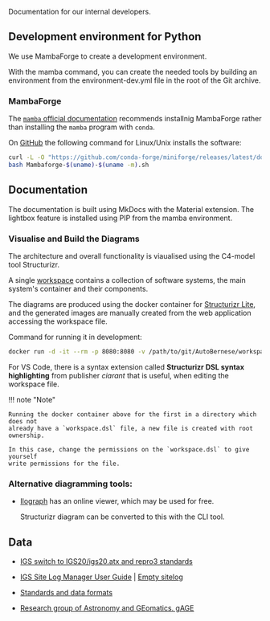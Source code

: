 
Documentation for our internal developers.

## Development environment for Python

We use MambaForge to create a development environment.

With the mamba command, you can create the needed tools by building an
environment from the environment-dev.yml file in the root of the Git archive.

### MambaForge

The [`mamba` official documentation][MAMBA-INSTALLATION] recommends installnig
MambaForge rather than installing the `mamba` program with `conda`.

On [GitHub][MAMBA-INSTALLER] the following command for Linux/Unix installs the
software:

[MAMBA-INSTALLATION]: https://mamba.readthedocs.io/en/latest/installation.html
[MAMBA-INSTALLER]: https://github.com/conda-forge/miniforge#mambaforge

```sh
curl -L -O "https://github.com/conda-forge/miniforge/releases/latest/download/Mambaforge-$(uname)-$(uname -m).sh"
bash Mambaforge-$(uname)-$(uname -m).sh
```


## Documentation

The documentation is built using MkDocs with the Material extension. The
lightbox feature is installed using PIP from the mamba environment.

### Visualise and Build the Diagrams

The architecture and overall functionality is viaualised using the C4-model tool
Structurizr.

A single [workspace][STRUCTURIZR-WORKSPACE-DSL] contains a collection of
software systems, the main system's container and their components.

[STRUCTURIZR-WORKSPACE-DSL]:
    https://github.com/sdfidk/autobernese/workspace/structurizr/workspace.dsl

The diagrams are produced using the docker container for [Structurizr
Lite][STRUCTURIZR-LITE], and the generated images are manually created from the
web application accessing the workspace file.

[STRUCTURIZR-LITE]: https://structurizr.com/help/lite

Command for running it in development:

```sh
docker run -d -it --rm -p 8080:8080 -v /path/to/git/AutoBernese/workspace/structurizr:/usr/local/structurizr structurizr/lite
```

For VS Code, there is a syntax extension called **Structurizr DSL syntax
highlighting** from publisher *ciarant* that is useful, when editing the
workspace file.

!!! note "Note"

    Running the docker container above for the first in a directory which does not
    already have a `workspace.dsl` file, a new file is created with root ownership.

    In this case, change the permissions on the `workspace.dsl` to give yourself
    write permissions for the file.

### Alternative diagramming tools:

*   [Ilograph](https://www.ilograph.com/) has an online viewer, which may be used for free.

    Structurizr diagram can be converted to this with the CLI tool.


## Data

*   [IGS switch to IGS20/igs20.atx and repro3 standards](https://igs.org/news/igs20/)
*   [IGS Site Log Manager User Guide](https://www.igs.org/site-log-manager-user-guide) | [Empty sitelog](https://files.igs.org/pub/station/general/blank.log)

*   [Standards and data formats](https://gssc.esa.int/education/library/standards-and-data-formats/)
*   [Research group of Astronomy and GEomatics. gAGE](https://gage.upc.edu/en)
